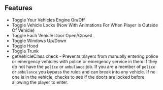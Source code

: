 ## Features

* Toggle Your Vehicles Engine On/Off
* Toggle Vehicle Locks (Now With Animations For When Player Is Outside Of Vehicle)
* Toggle Each Vehicle Door Open/Closed
* Toggle Windows Up/Down
* Toggle Hood
* Toggle Trunk
* getVehicleClass check - Prevents players from manually entering police or emergency vehicles with police or emergency service in them if they do not have the `police` or `ambulance` job. If you are a member of `police` or `ambulance` you bypass the rules and can break into any vehicle. If no one is in the vehicle, checks to see if the doors are locked before allowing the player to enter.

